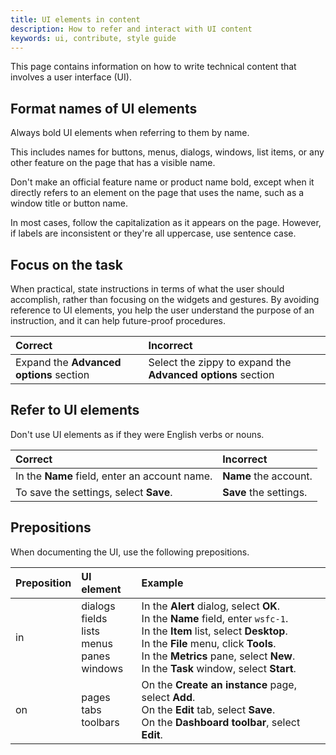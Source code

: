 ```yaml
---
title: UI elements in content
description: How to refer and interact with UI content
keywords: ui, contribute, style guide
---
```


This page contains information on how to write technical content that involves a user interface (UI).

## Format names of UI elements

Always bold UI elements when referring to them by name.

This includes names for buttons, menus, dialogs, windows, list items, or any other feature on the page that has a visible name.

Don't make an official feature name or product name bold, except when it directly refers to an element on the page that uses the name, such as a window title or button name.

In most cases, follow the capitalization as it appears on the page. However, if labels are inconsistent or they're all uppercase, use sentence case.

## Focus on the task

When practical, state instructions in terms of what the user should accomplish, rather than focusing on the widgets and gestures. By avoiding reference to UI elements, you help the user understand the purpose of an instruction, and it can help future-proof procedures.

|Correct     |Incorrect    |
|:-----------|:------------|
|Expand the **Advanced options** section | Select the zippy to expand the **Advanced options** section|


## Refer to UI elements
Don't use UI elements as if they were English verbs or nouns.

|Correct     |Incorrect    |
|:-----------|:------------|
|In the **Name** field, enter an account name. | **Name** the account.|
|To save the settings, select **Save**.| **Save** the settings.|

## Prepositions

When documenting the UI, use the following prepositions. 

|Preposition   |UI element   |  Example |
|:-----------|:------------|:-----------|
|in          | dialogs <br>fields <br>lists <br>menus <br>panes <br>windows <br>| In the **Alert** dialog, select **OK**. <br> In the **Name** field, enter `wsfc-1`. <br> In the **Item** list, select **Desktop**. <br>In the **File** menu, click **Tools**.<br> In the **Metrics** pane, select **New**. <br>In the **Task** window, select **Start**. |
| on         |pages <br>tabs <br>toolbars | On the **Create an instance** page, select **Add**. <br> On the **Edit** tab, select **Save**.<br> On the **Dashboard toolbar**, select **Edit**.<br>|

